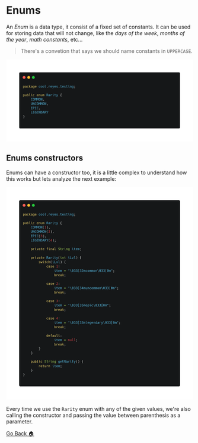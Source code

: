 # Enums

An *Enum* is a data type, it consist of a fixed set of constants. It can be used for storing data that will not change, like the *days of the week*, *months of the year*, *math constants*, etc...

> There's a convetion that says we should name constants in `UPPERCASE`.

![](../../../Img/j_15.png)

## Enums constructors

Enums can have a constructor too, it is a little complex to understand how this works but lets analyze the next example:

![](../../../Img/j_16.png)

Every time we use the `Rarity` enum with any of the given values, we're also calling the constructor and passing the value between parenthesis as a parameter.

[Go Back 🏠](./README.md)